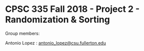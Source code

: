 # CPSC 335 Fall 2018 - Project 2 - Randomization & Sorting

Group members:

Antonio Lopez : antonio_lopez@csu.fullerton.edu
